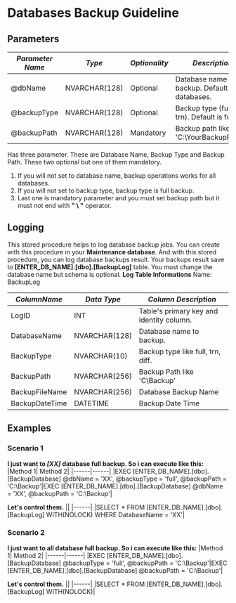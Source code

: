 # Databases Backup Guideline

## Parameters
|***Parameter Name***|***Type***|***Optionality***|***Description***|
|------|------|-----|-----|
|@dbName|NVARCHAR(128)|Optional|Database name to backup. Default is all databases.|
|@backupType|NVARCHAR(128)|Optional|Backup type (full, diff, trn). Default is full.|
|@backupPath|NVARCHAR(128)|Mandatory|Backup path like this: 'C:\YourBackupFolder'|

Has three parameter. These are Database Name, Backup Type and Backup Path. These two optional but one of them mandatory.
1. If you will not set to database name, backup operations works for all databases.
2. If you will not set to backup type, backup type is full backup.
3. Last one is mandatory parameter and you must set backup path but it must not end with **" \ "** operator.

## Logging
This stored procedure helps to log database backup jobs. You can create with this procedure in your **Maintenance database**. And with this stored procedure, you can log database backups result.
Your backups result save to **[ENTER_DB_NAME].[dbo].[BackupLog]** table. You must change the database name but schema is optional.
**Log Table Informations**
Name: BackupLog

|***ColumnName***|***Data Type***|***Column Description***|
|------|------|-----|
|LogID|INT|Table's primary key and identity column.|
|DatabaseName|NVARCHAR(128)|Database name to backup.|
|BackupType|NVARCHAR(10)|Backup type like full, trn, diff.|
|BackupPath|NVARCHAR(256)|Backup Path like 'C\Backup'|
|BackupFileName|NVARCHAR(256)|Database Backup Name|
|BackupDateTime|DATETIME|Backup Date Time|

## Examples

### Scenario 1
**I just want to *[XX]* database full backup. So i can execute like this:**
|Method 1| Method 2|
|------|------|
|EXEC [ENTER_DB_NAME].[dbo].[BackupDatabase] @dbName = 'XX', @backupType = 'full', @backupPath = 'C:\Backup'|EXEC [ENTER_DB_NAME].[dbo].[BackupDatabase] @dbName = 'XX', @backupPath = 'C:\Backup'|

**Let's control them.**
||
|------|
|SELECT * FROM [ENTER_DB_NAME].[dbo].[BackupLog] WITH(NOLOCK) WHERE DatabaseName = 'XX'|

### Scenario 2
**I just want to all database full backup. So i can execute like this:**
|Method 1| Method 2|
|------|------|
|EXEC [ENTER_DB_NAME].[dbo].[BackupDatabase]  @backupType = 'full', @backupPath = 'C:\Backup'|EXEC [ENTER_DB_NAME].[dbo].[BackupDatabase] @backupPath = 'C:\Backup'|

**Let's control them.**
||
|------|
|SELECT * FROM [ENTER_DB_NAME].[dbo].[BackupLog] WITH(NOLOCK)|
